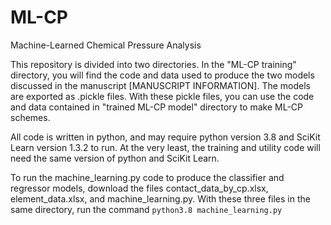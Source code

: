 # ML-CP
Machine-Learned Chemical Pressure Analysis

This repository is divided into two directories. In the "ML-CP training" directory, you will find the code and data used to produce the two models discussed in the manuscript [MANUSCRIPT INFORMATION]. The models are exported as .pickle files. With these pickle files, you can use the code and data contained in "trained ML-CP model" directory to make ML-CP schemes. 

All code is written in python, and may require python version 3.8 and SciKit Learn version 1.3.2 to run. At the very least, the training and utility code will need the same version of python and SciKit Learn. 

To run the machine_learning.py code to produce the classifier and regressor models, download the files contact_data_by_cp.xlsx, element_data.xlsx, and machine_learning.py. With these three files in the same directory, run the command 
`python3.8 machine_learning.py`
